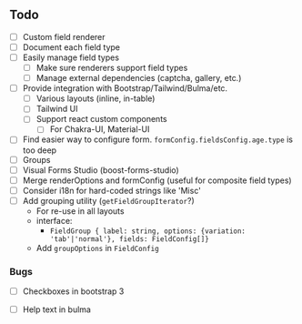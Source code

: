 ## Todo

- [ ] Custom field renderer
- [ ] Document each field type
- [ ] Easily manage field types
    - [ ] Make sure renderers support field types
    - [ ] Manage external dependencies (captcha, gallery, etc.)
- [ ] Provide integration with Bootstrap/Tailwind/Bulma/etc.
    - [ ] Various layouts (inline, in-table)
    - [ ] Tailwind UI
    - [ ] Support react custom components
        - [ ] For Chakra-UI, Material-UI
- [ ] Find easier way to configure form. `formConfig.fieldsConfig.age.type` is too deep
- [ ] Groups
- [ ] Visual Forms Studio (boost-forms-studio)
- [ ] Merge renderOptions and formConfig (useful for composite field types)
- [ ] Consider i18n for hard-coded strings like 'Misc'
- [ ] Add grouping utility (`getFieldGroupIterator`?)
  - For re-use in all layouts 
  - interface:
    - `FieldGroup { label: string, options: {variation: 'tab'|'normal'}, fields: FieldConfig[]}`
  - Add `groupOptions` in `FieldConfig`

### Bugs

- [ ] Checkboxes in bootstrap 3
- [ ] Help text in bulma

